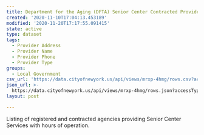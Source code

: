 ```yaml
---
title: Department for the Aging (DFTA) Senior Center Contracted Providers
created: '2020-11-10T17:04:13.453189'
modified: '2020-11-20T17:17:55.091415'
state: active
type: dataset
tags:
  - Provider Address
  - Provider Name
  - Provider Phone
  - Provider Type
groups:
  - Local Government
csv_url: 'https://data.cityofnewyork.us/api/views/mrxp-4hmg/rows.csv?accessType=DOWNLOAD'
json_url: >-
  https://data.cityofnewyork.us/api/views/mrxp-4hmg/rows.json?accessType=DOWNLOAD
layout: post

---
```

Listing of registered and contracted agencies providing Senior Center Services with hours of operation.
